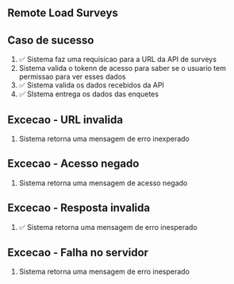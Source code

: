 ## Remote Load Surveys

## Caso de sucesso
1. ✅ Sistema faz uma requisicao para a URL da API de surveys
2. Sistema valida o tokenn de acesso para saber se o usuario tem permissao para ver esses dados
3. ✅ Sistema valida os dados recebidos da API
4. ✅ SIstema entrega os dados das enquetes

## Excecao - URL invalida
1. Sistema retorna uma mensagem de erro inexperado

## Excecao - Acesso negado
1. Sistema retorna uma mensagem de acesso negado

## Excecao - Resposta invalida
1. ✅ Sistema retorna uma mensagem de erro inesperado

## Excecao - Falha no servidor
1. Sistema retorna uma mensagem de erro inesperado